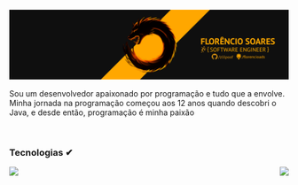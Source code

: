[![ProfileBanner](https://github.com/zlilpoof/zlilpoof/blob/main/capa%20linkedin%20v6.png)](https://github.com/zlilpoof)

Sou um desenvolvedor apaixonado por programação e tudo que a envolve.
Minha jornada na programação começou aos 12 anos quando descobri o Java,
e desde então, programação é minha paixão

<br/>

### Tecnologias ✔

<a href="https://github.com/zlilpoof">
  <img align="left" src="https://github-readme-stats.vercel.app/api/top-langs/?username=zlilpoof&theme=vision-friendly-dark" />
  </a>

<a href="https://github.com/zlilpoof">
  <img align="right" src="https://github-readme-stats.vercel.app/api?username=zlilpoof&theme=vision-friendly-dark&show_icons=true&rank_icon=github" />
  </a>

  

<br/>
<br/>
<br/>
